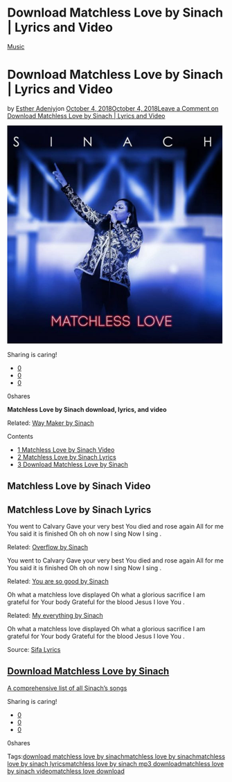# Download Matchless Love by Sinach | Lyrics and Video

[Music](https://estheradeniyi.com/category/music/)
# Download Matchless Love by Sinach | Lyrics and Video

by [Esther Adeniyi](https://estheradeniyi.com/author/esther-adeniyi/)on [October 4, 2018October 4, 2018](https://estheradeniyi.com/download-matchless-love-by-sinach/)[Leave a Comment on Download Matchless Love by Sinach | Lyrics and Video](https://estheradeniyi.com/download-matchless-love-by-sinach/#respond)

![matchless love by sinach](images\matchless-love-by-sinach.png)

Sharing is caring!

- [0](https://www.facebook.com/sharer/sharer.php?u=https%3A%2F%2Festheradeniyi.com%2Fdownload-matchless-love-by-sinach%2F&amp;t=Download%20Matchless%20Love%20by%20Sinach%20%7C%20Lyrics%20and%20Video)
- [0](https://twitter.com/intent/tweet?text=Download%20Matchless%20Love%20by%20Sinach%20%7C%20Lyrics%20and%20Video&amp;url=https%3A%2F%2Festheradeniyi.com%2Fdownload-matchless-love-by-sinach%2F)
- [0](#)

0shares

**Matchless Love by Sinach&#xA0;download, lyrics, and video**

Related: [Way Maker by Sinach](https://estheradeniyi.com/way-maker-by-sinach-lyrics-mp3-download/)

Contents

- [1 Matchless Love by Sinach Video](#Matchless_Love_by_Sinach_Video)
- [2 Matchless Love by Sinach Lyrics](#Matchless_Love_by_Sinach_Lyrics)
- [3 Download Matchless Love by Sinach](#Download_Matchless_Love_by_Sinach)

## Matchless Love by Sinach Video

## Matchless Love by Sinach Lyrics

You went to Calvary
 Gave your very best
 You died and rose again
 All for me
 You said it is finished
 Oh oh oh now I sing
 Now I sing .

Related: [Overflow by Sinach](https://estheradeniyi.com/overflow-by-sinach-lyrics-mp3-download-video/)

You went to Calvary
 Gave your very best
 You died and rose again
 All for me
 You said it is finished
 Oh oh oh now I sing
 Now I sing .

Related: [You are so good by Sinach](https://estheradeniyi.com/you-are-so-good-by-sinach-lyrics-mp3/)

Oh what a matchless love displayed
 Oh what a glorious sacrifice
 I am grateful for Your body
 Grateful for the blood
 Jesus I love You .

Related: [My everything by Sinach](https://estheradeniyi.com/my-everything-by-sinach-lyrics-mp3/)

Oh what a matchless love displayed
 Oh what a glorious sacrifice
 I am grateful for Your body
 Grateful for the blood
 Jesus I love You .

Source: [Sifa Lyrics](https://sifalyrics.com/sinach-matchless-love-lyrics)

## [Download Matchless Love by Sinach](https://gospotainment.com/download-mp3-matchless-love-sinach/)

[A comprehensive list of all Sinach&#x2019;s songs](https://estheradeniyi.com/all-sinach-songs-a-comprehensive-list/)

Sharing is caring!

- [0](https://www.facebook.com/sharer/sharer.php?u=https%3A%2F%2Festheradeniyi.com%2Fdownload-matchless-love-by-sinach%2F&amp;t=Download%20Matchless%20Love%20by%20Sinach%20%7C%20Lyrics%20and%20Video)
- [0](https://twitter.com/intent/tweet?text=Download%20Matchless%20Love%20by%20Sinach%20%7C%20Lyrics%20and%20Video&amp;url=https%3A%2F%2Festheradeniyi.com%2Fdownload-matchless-love-by-sinach%2F)
- [0](#)

0shares

Tags:[download matchless love by sinach](https://estheradeniyi.com/tag/download-matchless-love-by-sinach/)[matchless love by sinach](https://estheradeniyi.com/tag/matchless-love-by-sinach/)[matchless love by sinach lyrics](https://estheradeniyi.com/tag/matchless-love-by-sinach-lyrics/)[matchless love by sinach mp3 download](https://estheradeniyi.com/tag/matchless-love-by-sinach-mp3-download/)[matchless love by sinach video](https://estheradeniyi.com/tag/matchless-love-by-sinach-video/)[matchless love download](https://estheradeniyi.com/tag/matchless-love-download/)